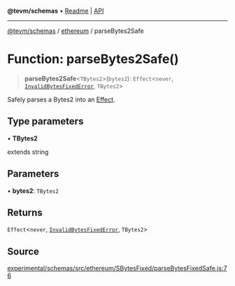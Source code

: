 **@tevm/schemas** • [Readme](../../README.md) \| [API](../../modules.md)

***

[@tevm/schemas](../../README.md) / [ethereum](../README.md) / parseBytes2Safe

# Function: parseBytes2Safe()

> **parseBytes2Safe**\<`TBytes2`\>(`bytes2`): `Effect`\<`never`, [`InvalidBytesFixedError`](../classes/InvalidBytesFixedError.md), `TBytes2`\>

Safely parses a Bytes2 into an [Effect](https://www.effect.website/docs/essentials/effect-type).

## Type parameters

• **TBytes2**

extends string

## Parameters

• **bytes2**: `TBytes2`

## Returns

`Effect`\<`never`, [`InvalidBytesFixedError`](../classes/InvalidBytesFixedError.md), `TBytes2`\>

## Source

[experimental/schemas/src/ethereum/SBytesFixed/parseBytesFixedSafe.js:76](https://github.com/evmts/tevm-monorepo/blob/main/experimental/schemas/src/ethereum/SBytesFixed/parseBytesFixedSafe.js#L76)
